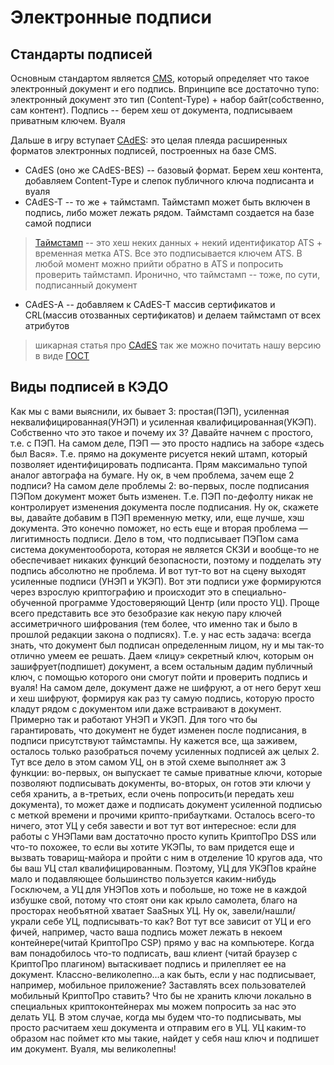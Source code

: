 # Электронные подписи

## Стандарты подписей
Основным стандартом является [CMS](https://datatracker.ietf.org/doc/html/rfc3852), который определяет что такое электронный документ и его подпись. Впринципе все достаточно тупо: электронный документ это тип (Content-Type) + набор байт(собственно, сам контент). Подпись -- берем хеш от документа, подписываем приватным ключем. Вуаля

Дальше в игру вступает [CAdES](https://www.etsi.org/deliver/etsi_ts/101700_101799/101733/02.02.01_60/ts_101733v020201p.pdf): это целая плеяда расширенных форматов электронных подписей, построенных на базе CMS.
- CAdES (оно же CAdES-BES) -- базовый формат. Берем хеш контента, добавляем Content-Type и слепок публичного ключа подписанта и вуаля
- CAdES-T -- то же + таймстамп. Таймстамп может быть включен в подпись, либо может лежать рядом. Таймстамп создается на базе самой подписи
> [Таймстамп](https://www.ietf.org/rfc/rfc3161.txt) -- это хеш неких данных + некий идентификатор ATS + временная метка ATS. Все это подписывается ключем ATS. В любой момент можно прийти обратно в ATS и попросить проверить таймстамп. Иронично, что таймстамп -- тоже, по сути, подписанный документ
- CAdES-A -- добавляем к CAdES-T массив сертификатов и CRL(массив отозванных сертификатов) и делаем таймстамп от всех атрибутов
> шикарная статья про [CAdES](https://www.strozhevsky.com/free_docs/CAdES.pdf) так же можно почитать нашу версию в виде [ГОСТ](https://protect.gost.ru/v.aspx?control=8&id=172255)

## Виды подписей в КЭДО
Как мы с вами выяснили, их бывает 3: простая(ПЭП), усиленная неквалифицированная(УНЭП) и усиленная квалифицированная(УКЭП). Собственно что это такое и почему их 3? Давайте начнем с простого, т.е. с ПЭП. На самом деле, ПЭП — это просто надпись на заборе «здесь был Вася». Т.е. прямо на документе рисуется некий штамп, который позволяет идентифицировать подписанта. Прям максимально тупой аналог автографа на бумаге. Ну ок, в чем проблема, зачем еще 2 подписи? На самом деле проблемы 2: во-первых, после подписания ПЭПом документ может быть изменен. Т.е. ПЭП по-дефолту никак не контролирует изменения документа после подписания. Ну ок, скажете вы, давайте добавим в ПЭП временную метку, или, еще лучше, хэш документа. Это конечно поможет, но есть еще и вторая проблема — лигитимность подписи. Дело в том, что подписывает ПЭПом сама система документооборота, которая не является СКЗИ и вообще-то не обеспечивает никаких функций безопасности, поэтому и подделать эту подпись абсолютно не проблема. И вот тут-то вот на сцену выходят усиленные подписи (УНЭП и УКЭП). Вот эти подписи уже формируются через взрослую криптографию и происходит это в специально-обученной программе Удостоверяющий Центр (или просто УЦ). Проще всего представить все это безобразие как некую пару ключей ассиметричного шифрования (тем более, что именно так и было в прошлой редакции закона о подписях). Т.е. у нас есть задача: всегда знать, что документ был подписан определенным лицом, ну и мы так-то отлично умеем ее решать. Даем «лицу» секретный ключ, которым он зашифрует(подпишет) документ, а всем остальным дадим публичный ключ, с помощью которого они смогут пойти и проверить подпись и вуаля! На самом деле, документ даже не шифруют, а от него берут хеш и хеш шифруют, формируя как раз ту самую подпись, которую просто кладут рядом с документом или даже встраивают в документ. Примерно так и работают УНЭП и УКЭП. Для того что бы гарантировать, что документ не будет изменен после подписания, в подписи присутствуют таймстампы. Ну кажется все, ща заживем, осталось только разобраться почему усиленных подписей аж целых 2. Тут все дело в этом самом УЦ, он в этой схеме выполняет аж 3 функции: во-первых, он выпускает те самые приватные ключи, которые позволяют подписывать документы, во-вторых, он готов эти ключи у себя хранить, а в-третьих, если очень попросить(и передать хеш документа), то может даже и подписать документ усиленной подписью с меткой времени и прочими крипто-прибаутками. Осталось всего-то ничего, этот УЦ у себя завести и вот тут вот интересное: если для работы с УНЭПами вам достаточно просто купить КриптоПро DSS или что-то похожее, то если вы хотите УКЭПы, то вам придется еще и вызвать товарищ-майора и пройти с ним в отделение 10 кругов ада, что бы ваш УЦ стал квалифицированным. Поэтому, УЦ для УКЭПов крайне мало и подавляющее большинство пользуется каким-нибудь Госключем, а УЦ для УНЭПов хоть и побольше, но тоже не в каждой избушке свой, потому что стоят они как крыло самолета, благо на просторах необъятной хватает SaaSных УЦ.
Ну ок, завели/нашли/украли себе УЦ, подписывать-то как? Вот тут все зависит от УЦ и его фичей, например, часто ваша подпись может лежать в некоем контейнере(читай КриптоПро CSP) прямо у вас на компьютере. Когда вам понадобилось что-то подписать, ваш клиент (читай браузер с КриптоПро плагином) вытаскивает подпись и прилепляет ее на документ. Классно-великолепно…а как быть, если у нас подписывает, например, мобильное приложение? Заставлять всех пользователей мобильный КриптоПро ставить? Что бы не хранить ключи локально в специальных криптоконтейнерах мы можем попросить за нас это делать УЦ. В этом случае, когда мы будем что-то подписывать, мы просто расчитаем хеш документа и отправим его в УЦ. УЦ каким-то образом нас поймет кто мы такие, найдет у себя наш ключ и подпишет им документ. Вуаля, мы великолепны!